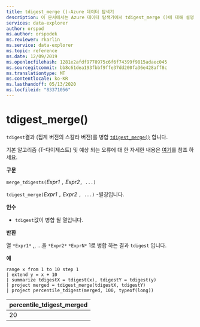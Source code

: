```yaml
---
title: tdigest_merge ()-Azure 데이터 탐색기
description: 이 문서에서는 Azure 데이터 탐색기에서 tdigest_merge ()에 대해 설명 합니다.
services: data-explorer
author: orspod
ms.author: orspodek
ms.reviewer: rkarlin
ms.service: data-explorer
ms.topic: reference
ms.date: 12/09/2019
ms.openlocfilehash: 1281e2afdf9770975c6f6f74399f9815adaec045
ms.sourcegitcommit: bb8c61dea193fbbf9ffe37dd200fa36e428aff8c
ms.translationtype: MT
ms.contentlocale: ko-KR
ms.lasthandoff: 05/13/2020
ms.locfileid: "83371056"
---
```

# <a name="tdigest_merge"></a>tdigest_merge()

`tdigest`결과 (집계 버전의 스칼라 버전)를 병합 [`tdigest_merge()`](tdigest-merge-aggfunction.md) 합니다.

기본 알고리즘 (T-다이제스트) 및 예상 되는 오류에 대 한 자세한 내용은 [여기](percentiles-aggfunction.md#estimation-error-in-percentiles)를 참조 하세요.

**구문**

`merge_tdigests(`*Expr1* `,` *Expr2*`, ...)`

`tdigest_merge(`*Expr1* `,` *Expr2* `, ...)` -별칭입니다.

**인수**

* `tdigest`값이 병합 될 열입니다.

**반환**

열 `*Expr1*` ,, ...을 `*Expr2*` `*ExprN*` 1로 병합 하는 결과 `tdigest` 입니다.

**예**

<!-- csl: https://help.kusto.windows.net:443/Samples -->
```kusto
range x from 1 to 10 step 1 
| extend y = x + 10
| summarize tdigestX = tdigest(x), tdigestY = tdigest(y)
| project merged = tdigest_merge(tdigestX, tdigestY)
| project percentile_tdigest(merged, 100, typeof(long))
```

|percentile_tdigest_merged|
|---|
|20|
